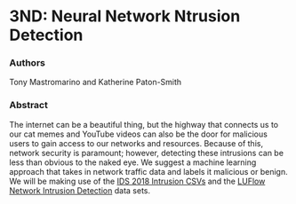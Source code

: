 # 3ND: Neural Network Ntrusion Detection

### Authors
Tony Mastromarino and Katherine Paton-Smith 

### Abstract
The internet can be a beautiful thing, but the highway that connects us to our cat memes and YouTube videos can also be the door for malicious users to gain access to our networks and resources. Because of this, network security is paramount; however, detecting these intrusions can be less than obvious to the naked eye. We suggest a machine learning approach that takes in network traffic data and labels it malicious or benign. We will be making use of the [IDS 2018 Intrusion CSVs](https://www.kaggle.com/solarmainframe/ids-intrusion-csv) and the [LUFlow Network Intrusion Detection](https://www.kaggle.com/mryanm/luflow-network-intrusion-detection-data-set) data sets.

